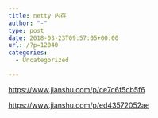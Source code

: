 ```yaml
---
title: netty 内存
author: "-"
type: post
date: 2018-03-23T09:57:05+00:00
url: /?p=12040
categories:
  - Uncategorized

---
```

https://www.jianshu.com/p/ce7c6f5cb5f6
  
https://www.jianshu.com/p/ed43572052ae